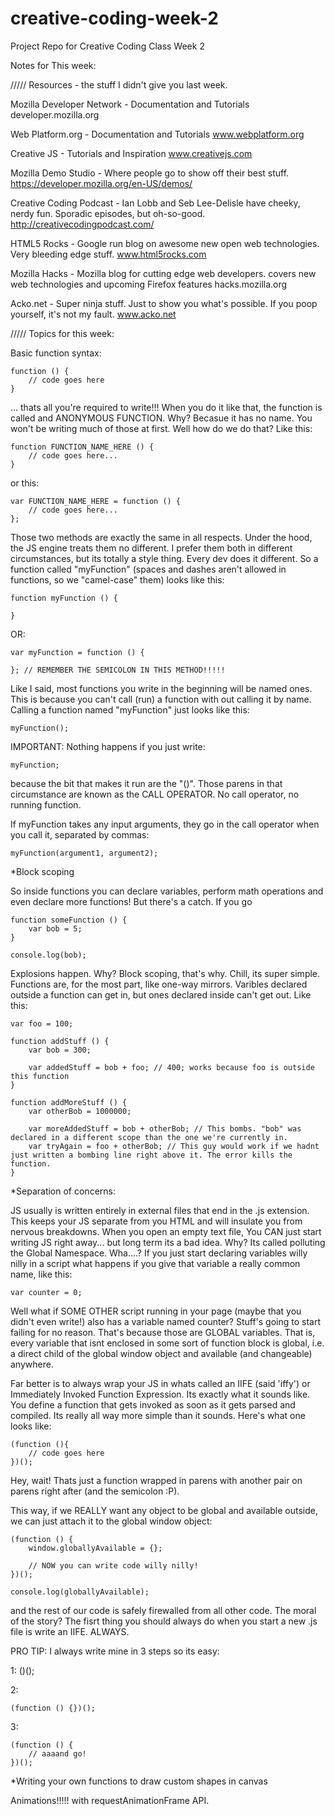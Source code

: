 creative-coding-week-2
======================

Project Repo for Creative Coding Class Week 2

Notes for This week: 

///// Resources - the stuff I didn't give you last week.

Mozilla Developer Network - Documentation and Tutorials
developer.mozilla.org


Web Platform.org - Documentation and Tutorials
www.webplatform.org


Creative JS - Tutorials and Inspiration
www.creativejs.com


Mozilla Demo Studio - Where people go to show off their best stuff.
https://developer.mozilla.org/en-US/demos/


Creative Coding Podcast - Ian Lobb and Seb Lee-Delisle have cheeky, nerdy fun. 
Sporadic episodes, but oh-so-good.
http://creativecodingpodcast.com/


HTML5 Rocks - Google run blog on awesome new open web technologies. Very 
bleeding edge stuff.
www.html5rocks.com


Mozilla Hacks - Mozilla blog for cutting edge web developers. covers new web 
technologies and upcoming Firefox features
hacks.mozilla.org


Acko.net - Super ninja stuff. Just to show you what's possible. If you poop 
yourself, it's not my fault.
www.acko.net

///// Topics for this week:

Basic function syntax:

    function () {
        // code goes here
    }

... thats all you're required to write!!! When you do it like that, the function
is called and ANONYMOUS FUNCTION. Why? Becasue it has no name. You won't be 
writing much of those at first. Well how do we do that? Like this:

    function FUNCTION_NAME_HERE () {
        // code goes here...
    }
    
or this:

    var FUNCTION_NAME_HERE = function () {
        // code goes here...
    };

Those two methods are exactly the same in all respects. Under the hood, the JS
engine treats them no different. I prefer them both in different circumstances,
but its totally a style thing. Every dev does it different. So a function called
"myFunction" (spaces and dashes aren't allowed in functions, so we "camel-case"
them) looks like this:

    function myFunction () {
    
    }
    
OR:

    var myFunction = function () {
    
    }; // REMEMBER THE SEMICOLON IN THIS METHOD!!!!!

Like I said, most functions you write in the beginning will be named ones. This 
is because you can't call (run) a function with out calling it by name. Calling 
a function named "myFunction" just looks like this:

    myFunction();

IMPORTANT: Nothing happens if you just write:

    myFunction;
    
because the bit that makes it run are the "()". Those parens in that 
circumstance are known as the CALL OPERATOR. No call operator, no running 
function.
    
If myFunction takes any input arguments, they go in the call operator when you
call it, separated by commas: 

    myFunction(argument1, argument2);

*Block scoping

So inside functions you can declare variables, perform math operations and even
declare more functions! But there's a catch. If you go

    function someFunction () {
        var bob = 5;
    }

    console.log(bob);
    
Explosions happen. Why? Block scoping, that's why. Chill, its super simple.
Functions are, for the most part, like one-way mirrors. Varibles declared 
outside a function can get in, but ones declared inside can't get out. Like 
this:

    var foo = 100;
    
    function addStuff () {
        var bob = 300;
        
        var addedStuff = bob + foo; // 400; works because foo is outside this function
    }
    
    function addMoreStuff () {
        var otherBob = 1000000;
        
        var moreAddedStuff = bob + otherBob; // This bombs. "bob" was declared in a different scope than the one we're currently in.
        var tryAgain = foo + otherBob; // This guy would work if we hadnt just written a bombing line right above it. The error kills the function.
    }

*Separation of concerns:

JS usually is written entirely in external files that end in the .js extension.
This keeps your JS separate from you HTML and will insulate you from nervous
breakdowns. When you open an empty text file, You CAN just start writing JS 
right away... but long term its a bad idea. Why? Its called polluting the 
Global Namespace. Wha....? If you just start declaring variables willy nilly in 
a script what happens if you give that variable a really common name, like this:

    var counter = 0;
    
Well what if SOME OTHER script running in your page (maybe that you didn't even
write!) also has a variable named counter? Stuff's going to start failing for no
reason. That's because those are GLOBAL variables. That is, every variable that 
isnt enclosed in some sort of function block is global, i.e. a direct child of
the global window object and available (and changeable) anywhere.

Far better is to always wrap your JS in whats called an IIFE (said 'iffy') or 
Immediately Invoked Function Expression. Its exactly what it sounds like. You 
define a function that gets invoked as soon as it gets parsed and compiled. Its
really all way more simple than it sounds. Here's what one looks like:

    (function (){
        // code goes here
    })();

Hey, wait! Thats just a function wrapped in parens with another pair on parens
right after (and the semicolon :P).

This way, if we REALLY want any object to be global and available outside, we 
can just attach it to the global window object:

    (function () {
        window.globallyAvailable = {};
        
        // NOW you can write code willy nilly!
    })();
    
    console.log(globallyAvailable);
    
and the rest of our code is safely firewalled from all other code. The moral of 
the story? The fisrt thing you should always do when you start a new .js file 
is write an IIFE. ALWAYS.

PRO TIP: I always write mine in 3 steps so its easy:

1:
    ()();
    
2:

    (function () {})();
    
3:

    (function () {
        // aaaand go!
    })();

*Writing your own functions to draw custom shapes in canvas






Animations!!!!! with requestAnimationFrame API.
